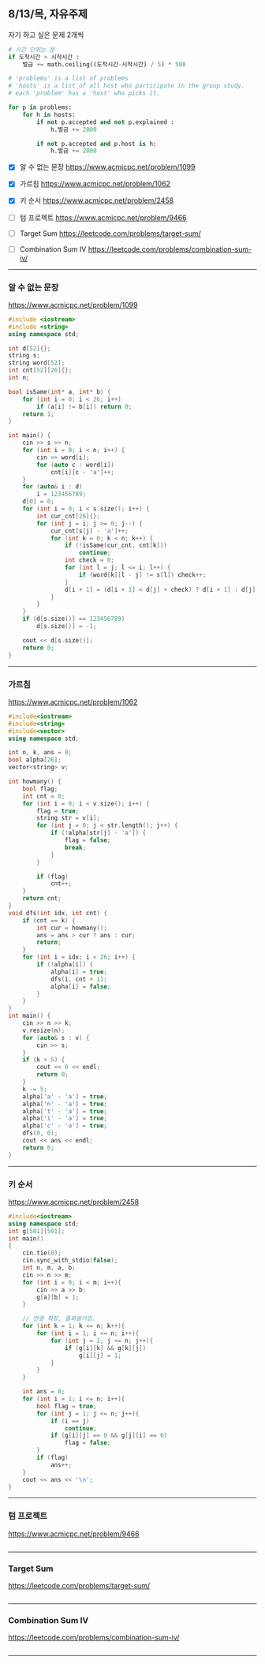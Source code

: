## 8/13/목, 자유주제
자기 하고 싶은 문제 2개씩


```python
# 시간 단위는 분
if 도착시간 > 시작시간 :
    벌금 += math.ceiling((도착시간-시작시간) / 5) * 500

# 'problems' is a list of problems
# 'hosts' is a list of all host who participate in the group study.
# each 'problem' has a 'host' who picks it.

for p in problems:
    for h in hosts:
        if not p.accepted and not p.explained :
            h.벌금 += 2000

        if not p.accepted and p.host is h:
            h.벌금 += 2000
```

- [x] 알 수 없는 문장
https://www.acmicpc.net/problem/1099
- [x] 가르침
https://www.acmicpc.net/problem/1062
- [x] 키 순서 
https://www.acmicpc.net/problem/2458
- [ ] 텀 프로젝트 
https://www.acmicpc.net/problem/9466
- [ ] Target Sum
https://leetcode.com/problems/target-sum/
- [ ] Combination Sum IV
https://leetcode.com/problems/combination-sum-iv/



---


### 알 수 없는 문장
https://www.acmicpc.net/problem/1099


```c++
#include <iostream>
#include <string>
using namespace std;

int d[52]{};
string s;
string word[52];
int cnt[52][26]{};
int n;

bool isSame(int* a, int* b) {
	for (int i = 0; i < 26; i++)
		if (a[i] != b[i]) return 0;
	return 1;
}

int main() {
	cin >> s >> n;
	for (int i = 0; i < n; i++) {
		cin >> word[i];
		for (auto c : word[i])
			cnt[i][c - 'a']++;
	}
	for (auto& i : d)
		i = 123456789;
	d[0] = 0;
	for (int i = 0; i < s.size(); i++) {
		int cur_cnt[26]{};
		for (int j = i; j >= 0; j--) {
			cur_cnt[s[j] - 'a']++;
			for (int k = 0; k < n; k++) {
				if (!isSame(cur_cnt, cnt[k]))
					continue;
				int check = 0;
				for (int l = j; l <= i; l++) {
					if (word[k][l - j] != s[l]) check++;
				}
				d[i + 1] = (d[i + 1] < d[j] + check) ? d[i + 1] : d[j] + check;
			}
		}
	}
	if (d[s.size()] == 123456789)
		d[s.size()] = -1;

	cout << d[s.size()];
	return 0;
}
```

---
### 가르침
https://www.acmicpc.net/problem/1062
 

```c++
#include<iostream>
#include<string>
#include<vector>
using namespace std;

int n, k, ans = 0;
bool alpha[26];
vector<string> v;

int howmany() {
	bool flag;
	int cnt = 0;
	for (int i = 0; i < v.size(); i++) {
		flag = true;
		string str = v[i];
		for (int j = 0; j < str.length(); j++) {
			if (!alpha[str[j] - 'a']) {
				flag = false;
				break;
			}
		}

		if (flag)
			cnt++;
	}
	return cnt;
}
void dfs(int idx, int cnt) {
	if (cnt == k) {
		int cur = howmany();
		ans = ans > cur ? ans : cur;
		return;
	}
	for (int i = idx; i < 26; i++) {
		if (!alpha[i]) {
			alpha[i] = true;
			dfs(i, cnt + 1);
			alpha[i] = false;
		}
	}
}
int main() {
	cin >> n >> k;
	v.resize(n);
	for (auto& s : v) {
		cin >> s;
	}
	if (k < 5) {
		cout << 0 << endl;
		return 0;
	}
	k -= 5;
	alpha['a' - 'a'] = true;
	alpha['n' - 'a'] = true;
	alpha['t' - 'a'] = true;
	alpha['i' - 'a'] = true;
	alpha['c' - 'a'] = true;
	dfs(0, 0);
	cout << ans << endl;
	return 0;
}
```

---
### 키 순서 
https://www.acmicpc.net/problem/2458


```c++
#include<iostream>
using namespace std;
int g[501][501];
int main()
{
	cin.tie(0);
	cin.sync_with_stdio(false);
	int n, m, a, b;
	cin >> n >> m;
	for (int i = 0; i < m; i++){
		cin >> a >> b;
		g[a][b] = 1;
	}

	// 연결 확장, 플와쓸거임.
	for (int k = 1; k <= n; k++){
		for (int i = 1; i <= n; i++){
			for (int j = 1; j <= n; j++){
				if (g[i][k] && g[k][j])
					g[i][j] = 1;
			}
		}
	}

	int ans = 0;
	for (int i = 1; i <= n; i++){
		bool flag = true;
		for (int j = 1; j <= n; j++){
			if (i == j)
				continue;
			if (g[i][j] == 0 && g[j][i] == 0)
				flag = false;
		}
		if (flag)
			ans++;
	}
	cout << ans << '\n';
}
```

---
### 텀 프로젝트 
https://www.acmicpc.net/problem/9466


```c++
```

---
### Target Sum
https://leetcode.com/problems/target-sum/


```c++
```

---
### Combination Sum IV
https://leetcode.com/problems/combination-sum-iv/



```c++
```

---
